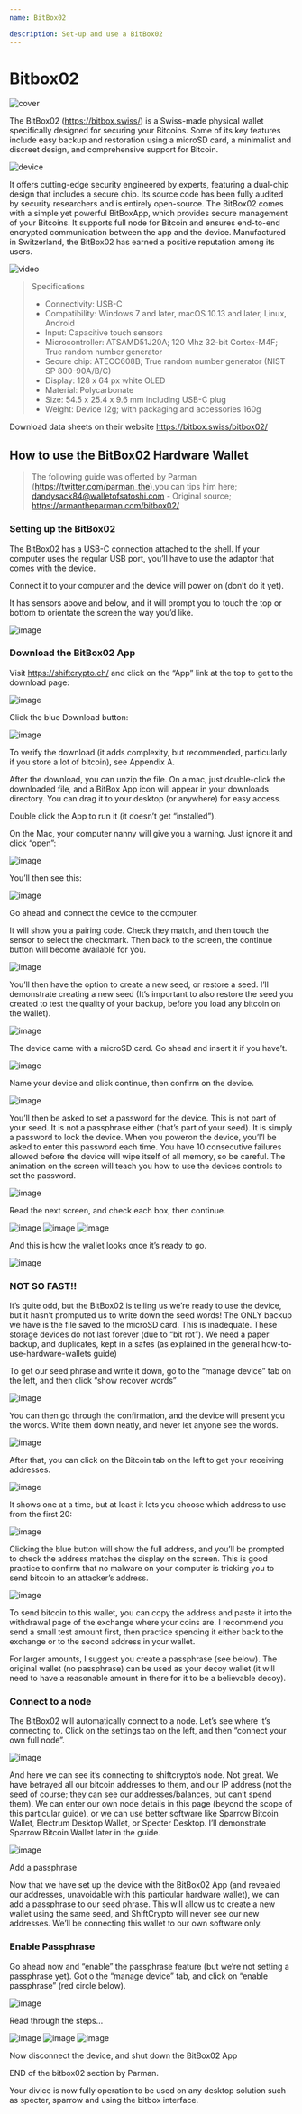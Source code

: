 ```yaml
---
name: BitBox02

description: Set-up and use a BitBox02
---
```


# Bitbox02

![cover](assets/cover.jpeg)

The BitBox02 (https://bitbox.swiss/) is a Swiss-made physical wallet specifically designed for securing your Bitcoins. Some of its key features include easy backup and restoration using a microSD card, a minimalist and discreet design, and comprehensive support for Bitcoin.

![device](assets/1.png)

It offers cutting-edge security engineered by experts, featuring a dual-chip design that includes a secure chip. Its source code has been fully audited by security researchers and is entirely open-source. The BitBox02 comes with a simple yet powerful BitBoxApp, which provides secure management of your Bitcoins. It supports full node for Bitcoin and ensures end-to-end encrypted communication between the app and the device. Manufactured in Switzerland, the BitBox02 has earned a positive reputation among its users.

![video](https://youtu.be/sB4b2PbYaj0)

> Specifications
>
> - Connectivity: USB-C
> - Compatibility: Windows 7 and later, macOS 10.13 and later, Linux, Android
> - Input: Capacitive touch sensors
> - Microcontroller: ATSAMD51J20A; 120 Mhz 32-bit Cortex-M4F; True random number generator
> - Secure chip: ATECC608B; True random number generator (NIST SP 800-90A/B/C)
> - Display: 128 x 64 px white OLED
> - Material: Polycarbonate
> - Size: 54.5 x 25.4 x 9.6 mm including USB-C plug
> - Weight: Device 12g; with packaging and accessories 160g

Download data sheets on their website https://bitbox.swiss/bitbox02/

## How to use the BitBox02 Hardware Wallet

> The following guide was offerted by Parman (https://twitter.com/parman_the),you can tips him here; dandysack84@walletofsatoshi.com - Original source; https://armantheparman.com/bitbox02/

### Setting up the BitBox02

The BitBox02 has a USB-C connection attached to the shell. If your computer uses the regular USB port, you’ll have to use the adaptor that comes with the device.

Connect it to your computer and the device will power on (don’t do it yet).

It has sensors above and below, and it will prompt you to touch the top or bottom to orientate the screen the way you’d like.

![image](assets/2.png)

### Download the BitBox02 App

Visit https://shiftcrypto.ch/ and click on the “App” link at the top to get to the download page:

![image](assets/3.png)

Click the blue Download button:

![image](assets/4.png)

To verify the download (it adds complexity, but recommended, particularly if you store a lot of bitcoin), see Appendix A.

After the download, you can unzip the file. On a mac, just double-click the downloaded file, and a BitBox App icon will appear in your downloads directory. You can drag it to your desktop (or anywhere) for easy access.

Double click the App to run it (it doesn’t get “installed”).

On the Mac, your computer nanny will give you a warning. Just ignore it and click “open”:

![image](assets/5.png)

You’ll then see this:

![image](assets/6.png)

Go ahead and connect the device to the computer.

It will show you a pairing code. Check they match, and then touch the sensor to select the checkmark. Then back to the screen, the continue button will become available for you.

![image](assets/7.png)

You’ll then have the option to create a new seed, or restore a seed. I’ll demonstrate creating a new seed (It’s important to also restore the seed you created to test the quality of your backup, before you load any bitcoin on the wallet).

![image](assets/8.png)

The device came with a microSD card. Go ahead and insert it if you have’t.

![image](assets/9.png)

Name your device and click continue, then confirm on the device.

![image](assets/10.png)

You’ll then be asked to set a password for the device. This is not part of your seed. It is not a passphrase either (that’s part of your seed). It is simply a password to lock the device. When you poweron the device, you’l’l be asked to enter this password each time. You have 10 consecutive failures allowed before the device will wipe itself of all memory, so be careful. The animation on the screen will teach you how to use the devices controls to set the password.

![image](assets/11.png)

Read the next screen, and check each box, then continue.

![image](assets/12.png)
![image](assets/13.png)
![image](assets/14.png)

And this is how the wallet looks once it’s ready to go.

![image](assets/15.png)

### NOT SO FAST!!

It’s quite odd, but the BitBox02 is telling us we’re ready to use the device, but it hasn’t promputed us to write down the seed words! The ONLY backup we have is the file saved to the microSD card. This is inadequate. These storage devices do not last forever (due to “bit rot”). We need a paper backup, and duplicates, kept in a safes (as explained in the general how-to-use-hardware-wallets guide)

To get our seed phrase and write it down, go to the “manage device” tab on the left, and then click “show recover words”

![image](assets/16.png)

You can then go through the confirmation, and the device will present you the words. Write them down neatly, and never let anyone see the words.

![image](assets/17.png)

After that, you can click on the Bitcoin tab on the left to get your receiving addresses.

![image](assets/18.png)

It shows one at a time, but at least it lets you choose which address to use from the first 20:

![image](assets/19.png)

Clicking the blue button will show the full address, and you’ll be prompted to check the address matches the display on the screen. This is good practice to confirm that no malware on your computer is tricking you to send bitcoin to an attacker’s address.

![image](assets/20.png)

To send bitcoin to this wallet, you can copy the address and paste it into the withdrawal page of the exchange where your coins are. I recommend you send a small test amount first, then practice spending it either back to the exchange or to the second address in your wallet.

For larger amounts, I suggest you create a passphrase (see below). The original wallet (no passphrase) can be used as your decoy wallet (it will need to have a reasonable amount in there for it to be a believable decoy).

### Connect to a node

The BitBox02 will automatically connect to a node. Let’s see where it’s connecting to. Click on the settings tab on the left, and then “connect your own full node”.

![image](assets/21.png)

And here we can see it’s connecting to shiftcrypto’s node. Not great. We have betrayed all our bitcoin addresses to them, and our IP address (not the seed of course; they can see our addresses/balances, but can’t spend them). We can enter our own node details in this page (beyond the scope of this particular guide), or we can use better software like Sparrow Bitcoin Wallet, Electrum Desktop Wallet, or Specter Desktop. I’ll demonstrate Sparrow Bitcoin Wallet later in the guide.

![image](assets/22.png)

Add a passphrase

Now that we have set up the device with the BitBox02 App (and revealed our addresses, unavoidable with this particular hardware wallet), we can add a passphrase to our seed phrase. This will allow us to create a new wallet using the same seed, and ShiftCrypto will never see our new addresses. We’ll be connecting this wallet to our own software only.

### Enable Passphrase

Go ahead now and “enable” the passphrase feature (but we’re not setting a passphrase yet). Got o the “manage device” tab, and click on “enable passphrase” (red circle below).

![image](assets/23.png)

Read through the steps…

![image](assets/24.png)
![image](assets/25.png)
![image](assets/26.png)

Now disconnect the device, and shut down the BitBox02 App

END of the bitbox02 section by Parman.

Your divice is now fully operation to be used on any desktop solution such as specter, sparrow and using the bitbox interface.
